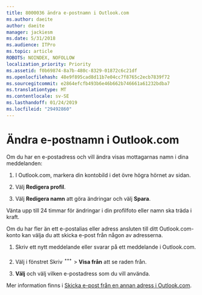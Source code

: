 ```yaml
---
title: 8000036 ändra e-postnamn i Outlook.com
ms.author: daeite
author: daeite
manager: jackiesm
ms.date: 5/31/2018
ms.audience: ITPro
ms.topic: article
ROBOTS: NOINDEX, NOFOLLOW
localization_priority: Priority
ms.assetid: f0b69874-8a7b-480c-8329-01872c6c21df
ms.openlocfilehash: 48e9f895cad8d11b7e04cc7f8765c2ecb7839f72
ms.sourcegitcommit: e2864efcfb493b6e46b662b746661a61232bdba7
ms.translationtype: MT
ms.contentlocale: sv-SE
ms.lasthandoff: 01/24/2019
ms.locfileid: "29492860"
---
```

# <a name="change-your-email-name-in-outlookcom"></a>Ändra e-postnamn i Outlook.com

Om du har en e-postadress och vill ändra visas mottagarnas namn i dina meddelanden:
  
1. I Outlook.com, markera din kontobild i det övre högra hörnet av sidan.
    
2. Välj **Redigera profil**. 
    
3. Välj **Redigera namn** att göra ändringar och välj **Spara**. 
    
Vänta upp till 24 timmar för ändringar i din profilfoto eller namn ska träda i kraft.
  
Om du har fler än ett e-postalias eller adress ansluten till ditt Outlook.com-konto kan välja du att skicka e-post från någon av adresserna.
  
1. Skriv ett nytt meddelande eller svarar på ett meddelande i Outlook.com.
    
2. Välj i fönstret Skriv ![mer i ikonen i gruppen åtgärder. ](media/b97ea7cd-eeb0-49c5-a564-7ca2d2e33909.png) \> **Visa från** att se raden från. 
    
3. **Välj** och välj vilken e-postadress som du vill använda. 
    
Mer information finns i [Skicka e-post från en annan adress i Outlook.com](https://go.microsoft.com/fwlink/p/?linkid=2001701&amp;clcid=0x409).
  

